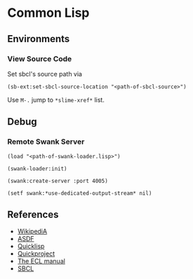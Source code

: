 # Common Lisp

## Environments

### View Source Code
Set sbcl's source path via
```common-lisp
(sb-ext:set-sbcl-source-location "<path-of-sbcl-source>")
```
Use ```M-.``` jump to ```*slime-xref*``` list.


## Debug

### Remote Swank Server
```common-lisp
(load "<path-of-swank-loader.lisp>")

(swank-loader:init)

(swank:create-server :port 4005)

(setf swank:*use-dedicated-output-stream* nil)

```


## References
* [WikipediA](https://en.wikipedia.org/wiki/Common_Lisp)
* [ASDF](https://www.common-lisp.net/project/asdf/)
* [Quicklisp](https://www.quicklisp.org/beta/)
* [Quickproject](https://www.xach.com/lisp/quickproject/)
* [The ECL manual](https://common-lisp.net/project/ecl/static/manual/)
* [SBCL](http://sbcl.org)


